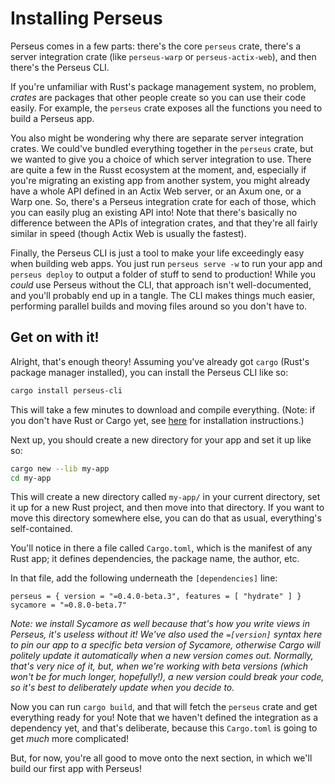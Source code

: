 # Installing Perseus

Perseus comes in a few parts: there's the core `perseus` crate, there's a server integration crate (like `perseus-warp` or `perseus-actix-web`), and then there's the Perseus CLI.

If you're unfamiliar with Rust's package management system, no problem, *crates* are packages that other people create so you can use their code easily. For example, the `perseus` crate exposes all the functions you need to build a Perseus app.

You also might be wondering why there are separate server integration crates. We could've bundled everything together in the `perseus` crate, but we wanted to give you a choice of which server integration to use. There are quite a few in the Russt ecosystem at the moment, and, especially if you're migrating an existing app from another system, you might already have a whole API defined in an Actix Web server, or an Axum one, or a Warp one. So, there's a Perseus integration crate for each of those, which you can easily plug an existing API into! Note that there's basically no difference between the APIs of integration crates, and that they're all fairly similar in speed (though Actix Web is usually the fastest).

Finally, the Perseus CLI is just a tool to make your life exceedingly easy when building web apps. You just run `perseus serve -w` to run your app and `perseus deploy` to output a folder of stuff to send to production! While you *could* use Perseus without the CLI, that approach isn't well-documented, and you'll probably end up in a tangle. The CLI makes things much easier, performing parallel builds and moving files around so you don't have to.

## Get on with it!

Alright, that's enough theory! Assuming you've already got `cargo` (Rust's package manager installed), you can install the Perseus CLI like so:

```sh
cargo install perseus-cli
```

This will take a few minutes to download and compile everything. (Note: if you don't have Rust or Cargo yet, see [here](https://rust-lang.org/tools/install) for installation instructions.)

Next up, you should create a new directory for your app and set it up like so:

```sh
cargo new --lib my-app
cd my-app
```

This will create a new directory called `my-app/` in your current directory, set it up for a new Rust project, and then move into that directory. If you want to move this directory somewhere else, you can do that as usual, everything's self-contained.

You'll notice in there a file called `Cargo.toml`, which is the manifest of any Rust app; it defines dependencies, the package name, the author, etc.

In that file, add the following underneath the `[dependencies]` line:

```
perseus = { version = "=0.4.0-beta.3", features = [ "hydrate" ] }
sycamore = "=0.8.0-beta.7"
```

*Note: we install Sycamore as well because that's how you write views in Perseus, it's useless without it! We've also used the `=[version]` syntax here to pin our app to a specific beta version of Sycamore, otherwise Cargo will politely update it automatically when a new version comes out. Normally, that's very nice of it, but, when we're working with beta versions (which won't be for much longer, hopefully!), a new version could break your code, so it's best to deliberately update when you decide to.*

Now you can run `cargo build`, and that will fetch the `perseus` crate and get everything ready for you! Note that we haven't defined the integration as a dependency yet, and that's deliberate, because this `Cargo.toml` is going to get *much* more complicated!

But, for now, you're all good to move onto the next section, in which we'll build our first app with Perseus!
